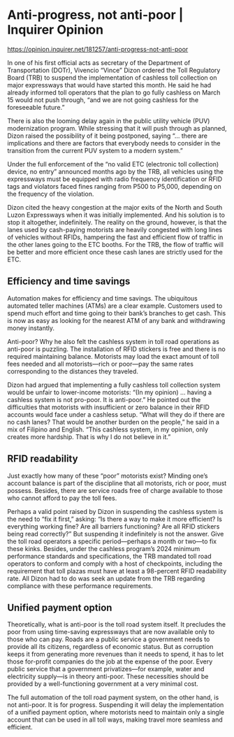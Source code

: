 # Anti-progress, not anti-poor | Inquirer Opinion

https://opinion.inquirer.net/181257/anti-progress-not-anti-poor



In one of his first official acts as secretary of the Department of Transportation (DOTr), Vivencio “Vince” Dizon ordered the Toll Regulatory Board (TRB) to suspend the implementation of cashless toll collection on major expressways that would have started this month. He said he had already informed toll operators that the plan to go fully cashless on March 15 would not push through, “and we are not going cashless for the foreseeable future.”

There is also the looming delay again in the public utility vehicle (PUV) modernization program. While stressing that it will push through as planned, Dizon raised the possibility of it being postponed, saying “… there are implications and there are factors that everybody needs to consider in the transition from the current PUV system to a modern system.”

Under the full enforcement of the “no valid ETC (electronic toll collection) device, no entry” announced months ago by the TRB, all vehicles using the expressways must be equipped with radio frequency identification or RFID tags and violators faced fines ranging from P500 to P5,000, depending on the frequency of the violation.

Dizon cited the heavy congestion at the major exits of the North and South Luzon Expressways when it was initially implemented. And his solution is to stop it altogether, indefinitely. The reality on the ground, however, is that the lanes used by cash-paying motorists are heavily congested with long lines of vehicles without RFIDs, hampering the fast and efficient flow of traffic in the other lanes going to the ETC booths. For the TRB, the flow of traffic will be better and more efficient once these cash lanes are strictly used for the ETC.



##  Efficiency and time savings



Automation makes for efficiency and time savings. The ubiquitous automated teller machines (ATMs) are a clear example. Customers used to spend much effort and time going to their bank’s branches to get cash. This is now as easy as looking for the nearest ATM of any bank and withdrawing money instantly.

Anti-poor? Why he also felt the cashless system in toll road operations as anti-poor is puzzling. The installation of RFID stickers is free and there is no required maintaining balance. Motorists may load the exact amount of toll fees needed and all motorists—rich or poor—pay the same rates corresponding to the distances they traveled.

Dizon had argued that implementing a fully cashless toll collection system would be unfair to lower-income motorists: “(In my opinion) … having a cashless system is not pro-poor. It is anti-poor.” He pointed out the difficulties that motorists with insufficient or zero balance in their RFID accounts would face under a cashless setup. “What will they do if there are no cash lanes? That would be another burden on the people,” he said in a mix of Filipino and English. “This cashless system, in my opinion, only creates more hardship. That is why I do not believe in it.”



##  RFID readability



Just exactly how many of these “poor” motorists exist? Minding one’s account balance is part of the discipline that all motorists, rich or poor, must possess. Besides, there are service roads free of charge available to those who cannot afford to pay the toll fees.

Perhaps a valid point raised by Dizon in suspending the cashless system is the need to “fix it first,” asking: “Is there a way to make it more efficient? Is everything working fine? Are all barriers functioning? Are all RFID stickers being read correctly?” But suspending it indefinitely is not the answer. Give the toll road operators a specific period—perhaps a month or two—to fix these kinks. Besides, under the cashless program’s 2024 minimum performance standards and specifications, the TRB mandated toll road operators to conform and comply with a host of checkpoints, including the requirement that toll plazas must have at least a 98-percent RFID readability rate. All Dizon had to do was seek an update from the TRB regarding compliance with these performance requirements.



##  Unified payment option



Theoretically, what is anti-poor is the toll road system itself. It precludes the poor from using time-saving expressways that are now available only to those who can pay. Roads are a public service a government needs to provide all its citizens, regardless of economic status. But as corruption keeps it from generating more revenues than it needs to spend, it has to let those for-profit companies do the job at the expense of the poor. Every public service that a government privatizes—for example, water and electricity supply—is in theory anti-poor. These necessities should be provided by a well-functioning government at a very minimal cost.

The full automation of the toll road payment system, on the other hand, is not anti-poor. It is for progress. Suspending it will delay the implementation of a unified payment option, where motorists need to maintain only a single account that can be used in all toll ways, making travel more seamless and efficient.